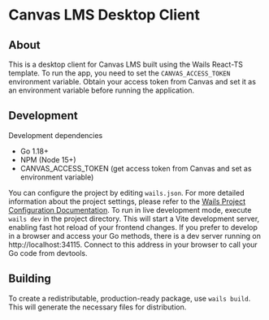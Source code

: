 # Canvas LMS Desktop Client

## About

This is a desktop client for Canvas LMS built using the Wails React-TS template.
To run the app, you need to set the `CANVAS_ACCESS_TOKEN` environment variable. Obtain your access token from Canvas and set it as an environment variable before running the application.

## Development

Development dependencies

- Go 1.18+
- NPM (Node 15+)
- CANVAS_ACCESS_TOKEN (get access token from Canvas and set as environment variable)

You can configure the project by editing `wails.json`. For more detailed information about the project settings, please refer to the [Wails Project Configuration Documentation](https://wails.io/docs/reference/project-config).
To run in live development mode, execute `wails dev` in the project directory. This will start a Vite development server, enabling fast hot reload of your frontend changes. If you prefer to develop in a browser and access your Go methods, there is a dev server running on http://localhost:34115. Connect to this address in your browser to call your Go code from devtools.

## Building

To create a redistributable, production-ready package, use `wails build`. This will generate the necessary files for distribution.
